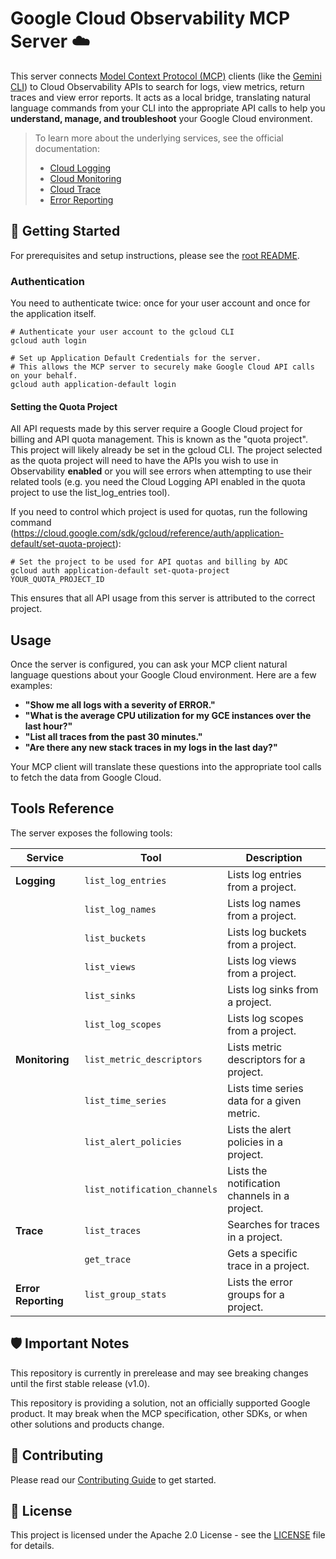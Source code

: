 # Google Cloud Observability MCP Server ☁️

This server connects
[Model Context Protocol (MCP)](https://modelcontextprotocol.io/) clients (like
the [Gemini CLI](https://github.com/google-gemini/gemini-cli)) to Cloud
Observability APIs to search for logs, view metrics, return traces and view error
reports. It acts as a local bridge, translating natural language commands
from your CLI into the appropriate API calls to help you
**understand, manage, and troubleshoot** your Google Cloud environment.

> To learn more about the underlying services, see the official documentation:
>
> - [Cloud Logging](https://cloud.google.com/logging/docs)
> - [Cloud Monitoring](https://cloud.google.com/monitoring/docs)
> - [Cloud Trace](https://cloud.google.com/trace/docs)
> - [Error Reporting](https://cloud.google.com/error-reporting/docs)

## 🚀 Getting Started

For prerequisites and setup instructions, please see the [root README](../../README.md#-getting-started).

### Authentication

You need to authenticate twice: once for your user account and once for the application itself.

```shell
# Authenticate your user account to the gcloud CLI
gcloud auth login

# Set up Application Default Credentials for the server.
# This allows the MCP server to securely make Google Cloud API calls on your behalf.
gcloud auth application-default login
```

#### Setting the Quota Project

All API requests made by this server require a Google Cloud project for
billing and API quota management. This is known as the "quota project". This
project will likely already be set in the gcloud CLI. The project selected as
the quota project will need to have the APIs you wish to use in Observability
**enabled** or you will see errors when attempting to use their related tools (e.g.
you need the Cloud Logging API enabled in the quota project to use the
list_log_entries tool).

If you need to control which project is used for quotas, run the following command (https://cloud.google.com/sdk/gcloud/reference/auth/application-default/set-quota-project):

```shell
# Set the project to be used for API quotas and billing by ADC
gcloud auth application-default set-quota-project YOUR_QUOTA_PROJECT_ID
```

This ensures that all API usage from this server is attributed to the correct project.

## Usage

Once the server is configured, you can ask your MCP client natural language questions about your Google Cloud environment. Here are a few examples:

- **"Show me all logs with a severity of ERROR."**
- **"What is the average CPU utilization for my GCE instances over the last hour?"**
- **"List all traces from the past 30 minutes."**
- **"Are there any new stack traces in my logs in the last day?"**

Your MCP client will translate these questions into the appropriate tool calls to fetch the data from Google Cloud.

## Tools Reference

The server exposes the following tools:

| Service             | Tool                         | Description                                   |
| ------------------- | ---------------------------- | --------------------------------------------- |
| **Logging**         | `list_log_entries`           | Lists log entries from a project.             |
|                     | `list_log_names`             | Lists log names from a project.               |
|                     | `list_buckets`               | Lists log buckets from a project.             |
|                     | `list_views`                 | Lists log views from a project.               |
|                     | `list_sinks`                 | Lists log sinks from a project.               |
|                     | `list_log_scopes`            | Lists log scopes from a project.              |
| **Monitoring**      | `list_metric_descriptors`    | Lists metric descriptors for a project.       |
|                     | `list_time_series`           | Lists time series data for a given metric.    |
|                     | `list_alert_policies`        | Lists the alert policies in a project.        |
|                     | `list_notification_channels` | Lists the notification channels in a project. |
| **Trace**           | `list_traces`                | Searches for traces in a project.             |
|                     | `get_trace`                  | Gets a specific trace in a project.           |
| **Error Reporting** | `list_group_stats`           | Lists the error groups for a project.         |

## 🛡️ Important Notes

This repository is currently in prerelease and may see breaking changes until the first stable release (v1.0).

This repository is providing a solution, not an officially supported Google product. It may break when the MCP specification, other SDKs, or when other solutions and products change.

## 👥 Contributing

Please read our [Contributing Guide](../../CONTRIBUTING.md) to get started.

## 📝 License

This project is licensed under the Apache 2.0 License - see the [LICENSE](../../LICENSE) file for details.
